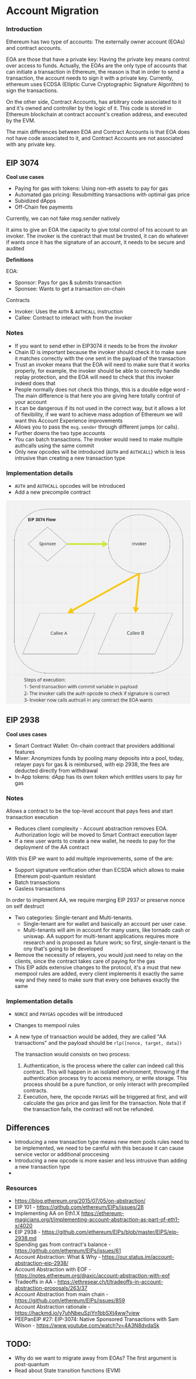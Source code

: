 # Account Migration

### Introduction

Ethereum has two type of accounts: The externally owner account (EOAs) and contract accounts.

EOA are those that have a private key: Having the private key means control over access to funds. Actually, the EOAs are the only type of accounts that can initiate a transaction in Ethereum, the reason is that in order to send a transaction, the account needs to sign it with a private key. Currently, ethereum uses ECDSA (Elliptic Curve Cryptographic Signature Algorithm) to sign the transactions.

On the other side, Contract Accounts, has arbitrary code associated to it and it's owned and controller by the logic of it. This code is stored in Ethereum blockchain at contract account's creation address, and executed by the EVM.

The main differences between EOA and Contract Accounts is that EOA does not have code associated to it, and Contract Accounts are not associated with any private key.


## EIP 3074

**Cool use cases**

- Paying for gas with tokens: Using non-eth assets to pay for gas
- Automated gas pricing: Resubmitting transactions with optimal gas price
- Subidized dApps
- Off-Chain fee payments

Currently, we can not fake msg.sender natively 

It aims to give an EOA the capacity to give total control of his account to an invoker. The invoker is the contract that must be trusted, it can do whatever if wants once it has the signature of an account, it needs to be secure and audited

**Definitions**

EOA:
- Sponsor: Pays for gas & submits transaction
- Sponsee: Wants to get a transaction on-chain

Contracts
- Invoker: Uses the `AUTH` & `AUTHCALL` instruction
- Callee: Contract to interact with from the invoker

### Notes
- If you want to send ether in EIP3074 it needs to be from the *invoker*
- Chain ID is important because the invoker should check it to make sure it matches correctly with the one sent in the payload of the transaction
- Trust an invoker means that the EOA will need to make sure that it works properly, for example, the invoker should be able to correctly handle replay protection, and the EOA will need to check that this invoker indeed does that
- People normally does not check this things, this is a double edge word - The main difference is that here you are giving here totally control of your account
- It can be dangerous if its not used in the correct way, but it allows a lot of flexibility, if we want to achieve mass adoption of Ethereum we will want this Account Experience improvements
- Allows you to pass the `msg.sender` through different jumps (or calls).
- Further downs the two type accounts
- You can batch transactions. The invoker would need to make multiple authcalls using the same commit
- Only new opcodes will be introduced (`AUTH` and `AUTHCALL`) which is less intrusive than creating a new transaction type 

### Implementation details

- `AUTH` and `AUTHCALL` opcodes will be introduced
- Add a new precompile contract 

<p float="center">
  <img src="./assets/3074-flow.png" />
</p>

## EIP 2938

**Cool uses cases**

- Smart Contract Wallet: On-chain contract that providers additional features
- Mixer: Anonymizes funds by pooling many deposits into a pool, today, relayer pays for gas & is reimbursed, with eip 2938, the fees are deducted directly from withdrawal
- In-App tokens: dApp has its own token which entitles users to pay for gas 


### Notes

Allows a contract to be the top-level account that pays fees and start transaction execution
- Reduces client complexity - Account abstraction removes EOA. Authorization logic will be moved to Smart Contract execution layer
- If a new user wants to create a new wallet, he needs to pay for the deployment of the AA contract

With this EIP we want to add multiple improvements, some of the are:
  - Support signature verification other than ECSDA which allows to make Ethereum post-quantum resistant
  - Batch transactions
  - Gasless transactions

In order to implement AA, we require merging EIP 2937 or preserve nonce on self destruct

- Two categories: Single-tenant and Multi-tenants.
    - Single-tenant are for wallet and basically an account per user case. 
    - Multi-tenants will aim in account for many users, like tornado cash or uniswap. AA support for multi-tenant applications requires more research and is proposed as future work; so first, single-tenant is the ony that's going to be developed
- Remove the necessity of relayers, you would just need to relay on the clients, since the contract takes care of paying for the gas
- This EIP adds extensive changes to the protocol, it's a must that new mempool rules are added, every client implements it exactly the same way and they need to make sure that every one behaves exactly the same

### Implementation details

- `NONCE` and `PAYGAS` opcodes will be introduced
- Changes to mempool rules
- A new type of transaction would be added, they are called "AA transactions" and the payload should be `rlp([nonce, target, data])`

  The transaction would consists on two process:

  1. Authentication, is the process where the caller can indeed call this contract. This will happen in an isolated environment, throwing if the authentication process try to access memory, or write storage. This process should be a pure function, or only interact with precompiled contracts.
  2. Execution, here, the opcode `PAYGAS` will be triggered at first, and will calculate the gas price and gas limit for the transaction. Note that if the transaction fails, the contract will not be refunded.


## Differences
  - Introducing a new transaction type means new mem pools rules need to be implemented, we need to be careful with this because it can cause service vector or additional proccesing
  - Introducing a new opcode is more easier and less intrusive than adding a new transaction type
  - 


### Resources

- https://blog.ethereum.org/2015/07/05/on-abstraction/
- EIP 101 - https://github.com/ethereum/EIPs/issues/28
- Implementing AA on Eth1.X https://ethereum-magicians.org/t/implementing-account-abstraction-as-part-of-eth1-x/4020
- EIP 2938 - https://github.com/ethereum/EIPs/blob/master/EIPS/eip-2938.md
- Spending gas from contract's balance - https://github.com/ethereum/EIPs/issues/61
- Account Abstraction: What & Why - https://our.status.im/account-abstraction-eip-2938/
- Account Abstraction with EOF - https://notes.ethereum.org/@axic/account-abstraction-with-eof
- Tradeoffs in AA - https://ethresear.ch/t/tradeoffs-in-account-abstraction-proposals/263/37
- Account Abstraction from main chain - https://github.com/ethereum/EIPs/issues/859
- Account Abstraction rationale - https://hackmd.io/y7uhNbeuSziYn1bbSXt4ww?view
- PEEPanEIP #27: EIP-3074: Native Sponsored Transactions with Sam Wilson - https://www.youtube.com/watch?v=4A3N8dvdaSk

## TODO:

- Why do we want to migrate away from EOAs? The first argument is post-quantum
- Read about State transition functions (EVM)